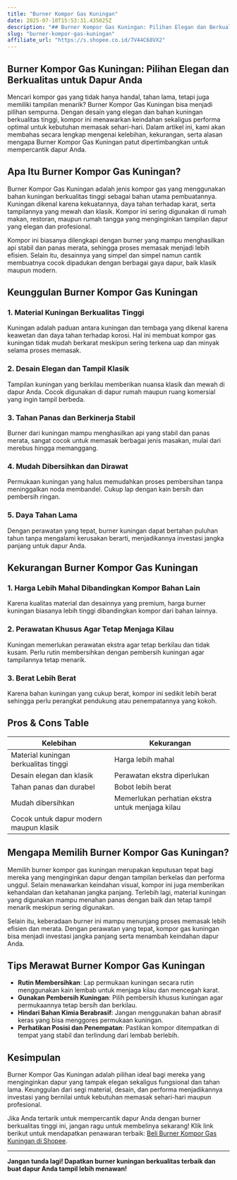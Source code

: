 ```yaml
---
title: "Burner Kompor Gas Kuningan"
date: 2025-07-10T15:53:31.435025Z
description: "## Burner Kompor Gas Kuningan: Pilihan Elegan dan Berkualitas untuk Dapur Anda..."
slug: "burner-kompor-gas-kuningan"
affiliate_url: "https://s.shopee.co.id/7V44C68VX2"
---
```

## Burner Kompor Gas Kuningan: Pilihan Elegan dan Berkualitas untuk Dapur Anda

Mencari kompor gas yang tidak hanya handal, tahan lama, tetapi juga memiliki tampilan menarik? Burner Kompor Gas Kuningan bisa menjadi pilihan sempurna. Dengan desain yang elegan dan bahan kuningan berkualitas tinggi, kompor ini menawarkan keindahan sekaligus performa optimal untuk kebutuhan memasak sehari-hari. Dalam artikel ini, kami akan membahas secara lengkap mengenai kelebihan, kekurangan, serta alasan mengapa Burner Kompor Gas Kuningan patut dipertimbangkan untuk mempercantik dapur Anda.

## Apa Itu Burner Kompor Gas Kuningan?

Burner Kompor Gas Kuningan adalah jenis kompor gas yang menggunakan bahan kuningan berkualitas tinggi sebagai bahan utama pembuatannya. Kuningan dikenal karena kekuatannya, daya tahan terhadap karat, serta tampilannya yang mewah dan klasik. Kompor ini sering digunakan di rumah makan, restoran, maupun rumah tangga yang menginginkan tampilan dapur yang elegan dan profesional.

Kompor ini biasanya dilengkapi dengan burner yang mampu menghasilkan api stabil dan panas merata, sehingga proses memasak menjadi lebih efisien. Selain itu, desainnya yang simpel dan simpel namun cantik membuatnya cocok dipadukan dengan berbagai gaya dapur, baik klasik maupun modern.

## Keunggulan Burner Kompor Gas Kuningan

### 1. **Material Kuningan Berkualitas Tinggi**
Kuningan adalah paduan antara kuningan dan tembaga yang dikenal karena keawetan dan daya tahan terhadap korosi. Hal ini membuat kompor gas kuningan tidak mudah berkarat meskipun sering terkena uap dan minyak selama proses memasak.

### 2. **Desain Elegan dan Tampil Klasik**
Tampilan kuningan yang berkilau memberikan nuansa klasik dan mewah di dapur Anda. Cocok digunakan di dapur rumah maupun ruang komersial yang ingin tampil berbeda.

### 3. **Tahan Panas dan Berkinerja Stabil**
Burner dari kuningan mampu menghasilkan api yang stabil dan panas merata, sangat cocok untuk memasak berbagai jenis masakan, mulai dari merebus hingga memanggang.

### 4. **Mudah Dibersihkan dan Dirawat**
Permukaan kuningan yang halus memudahkan proses pembersihan tanpa meninggalkan noda membandel. Cukup lap dengan kain bersih dan pembersih ringan.

### 5. **Daya Tahan Lama**
Dengan perawatan yang tepat, burner kuningan dapat bertahan puluhan tahun tanpa mengalami kerusakan berarti, menjadikannya investasi jangka panjang untuk dapur Anda.

## Kekurangan Burner Kompor Gas Kuningan

### 1. **Harga Lebih Mahal Dibandingkan Kompor Bahan Lain**
Karena kualitas material dan desainnya yang premium, harga burner kuningan biasanya lebih tinggi dibandingkan kompor dari bahan lainnya.

### 2. **Perawatan Khusus Agar Tetap Menjaga Kilau**
Kuningan memerlukan perawatan ekstra agar tetap berkilau dan tidak kusam. Perlu rutin membersihkan dengan pembersih kuningan agar tampilannya tetap menarik.

### 3. **Berat Lebih Berat**
Karena bahan kuningan yang cukup berat, kompor ini sedikit lebih berat sehingga perlu perangkat pendukung atau penempatannya yang kokoh.

## Pros & Cons Table

| Kelebihan                                     | Kekurangan                                      |
|-----------------------------------------------|------------------------------------------------|
| Material kuningan berkualitas tinggi         | Harga lebih mahal                            |
| Desain elegan dan klasik                     | Perawatan ekstra diperlukan                   |
| Tahan panas dan durabel                      | Bobot lebih berat                            |
| Mudah dibersihkan                            | Memerlukan perhatian ekstra untuk menjaga kilau |
| Cocok untuk dapur modern maupun klasik       |                                              |

## Mengapa Memilih Burner Kompor Gas Kuningan?

Memilih burner kompor gas kuningan merupakan keputusan tepat bagi mereka yang menginginkan dapur dengan tampilan berkelas dan performa unggul. Selain menawarkan keindahan visual, kompor ini juga memberikan kehandalan dan ketahanan jangka panjang. Terlebih lagi, material kuningan yang digunakan mampu menahan panas dengan baik dan tetap tampil menarik meskipun sering digunakan.

Selain itu, keberadaan burner ini mampu menunjang proses memasak lebih efisien dan merata. Dengan perawatan yang tepat, kompor gas kuningan bisa menjadi investasi jangka panjang serta menambah keindahan dapur Anda.

## Tips Merawat Burner Kompor Gas Kuningan

- **Rutin Membersihkan**: Lap permukaan kuningan secara rutin menggunakan kain lembab untuk menjaga kilau dan mencegah karat.
- **Gunakan Pembersih Kuningan**: Pilih pembersih khusus kuningan agar permukaannya tetap bersih dan berkilau.
- **Hindari Bahan Kimia Berabrasif**: Jangan menggunakan bahan abrasif keras yang bisa menggores permukaan kuningan.
- **Perhatikan Posisi dan Penempatan**: Pastikan kompor ditempatkan di tempat yang stabil dan terlindung dari lembab berlebih.

## Kesimpulan

Burner Kompor Gas Kuningan adalah pilihan ideal bagi mereka yang menginginkan dapur yang tampak elegan sekaligus fungsional dan tahan lama. Keunggulan dari segi material, desain, dan performa menjadikannya investasi yang bernilai untuk kebutuhan memasak sehari-hari maupun profesional.

Jika Anda tertarik untuk mempercantik dapur Anda dengan burner berkualitas tinggi ini, jangan ragu untuk membelinya sekarang! Klik link berikut untuk mendapatkan penawaran terbaik: [Beli Burner Kompor Gas Kuningan di Shopee](https://s.shopee.co.id/7V44C68VX2).

---

**Jangan tunda lagi! Dapatkan burner kuningan berkualitas terbaik dan buat dapur Anda tampil lebih menawan!**